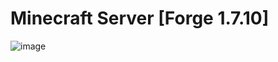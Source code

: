 # Minecraft Server [Forge 1.7.10]

![image](https://user-images.githubusercontent.com/104237836/202520779-f9985f10-69c1-4d02-8053-913bab8bf60a.png)


